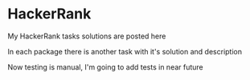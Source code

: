 # HackerRank
My HackerRank tasks solutions are posted here

In each package there is another task with it's solution and description

Now testing is manual, I'm going to add tests in near future
